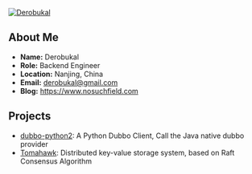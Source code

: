 [![Derobukal](https://github-readme-stats.vercel.app/api?username=RitterHou)](https://www.nosuchfield.com)

## About Me

* **Name:** Derobukal
* **Role:** Backend Engineer
* **Location:** Nanjing, China
* **Email:** <derobukal@gmail.com>
* **Blog:** <https://www.nosuchfield.com>

## Projects

* [dubbo-python2](https://github.com/apache/dubbo-python2): A Python Dubbo Client, Call the Java native dubbo provider
* [Tomahawk](https://github.com/RitterHou/Tomahawk): Distributed key-value storage system, based on Raft Consensus Algorithm
